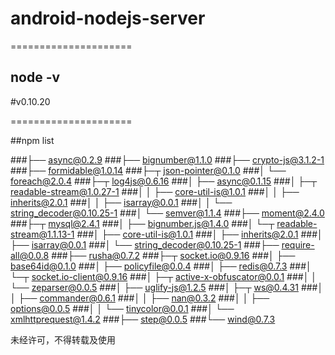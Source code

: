 # android-nodejs-server
=====================

## node -v
#v0.10.20

=====================

##npm list

###├── async@0.2.9
###├── bignumber@1.1.0
###├── crypto-js@3.1.2-1
###├── formidable@1.0.14
###├─┬ json-pointer@0.1.0
###│ └── foreach@2.0.4
###├─┬ log4js@0.6.16
###│ ├── async@0.1.15
###│ ├─┬ readable-stream@1.0.27-1
###│ │ ├── core-util-is@1.0.1
###│ │ ├── inherits@2.0.1
###│ │ ├── isarray@0.0.1
###│ │ └── string_decoder@0.10.25-1
###│ └── semver@1.1.4
###├── moment@2.4.0
###├─┬ mysql@2.4.1
###│ ├── bignumber.js@1.4.0
###│ └─┬ readable-stream@1.1.13-1
###│   ├── core-util-is@1.0.1
###│   ├── inherits@2.0.1
###│   ├── isarray@0.0.1
###│   └── string_decoder@0.10.25-1
###├── require-all@0.0.8
###├── rusha@0.7.2
###├─┬ socket.io@0.9.16
###│ ├── base64id@0.1.0
###│ ├── policyfile@0.0.4
###│ ├── redis@0.7.3
###│ └─┬ socket.io-client@0.9.16
###│   ├─┬ active-x-obfuscator@0.0.1
###│   │ └── zeparser@0.0.5
###│   ├── uglify-js@1.2.5
###│   ├─┬ ws@0.4.31
###│   │ ├── commander@0.6.1
###│   │ ├── nan@0.3.2
###│   │ ├── options@0.0.5
###│   │ └── tinycolor@0.0.1
###│   └── xmlhttprequest@1.4.2
###├── step@0.0.5
###└── wind@0.7.3




未经许可，不得转载及使用
